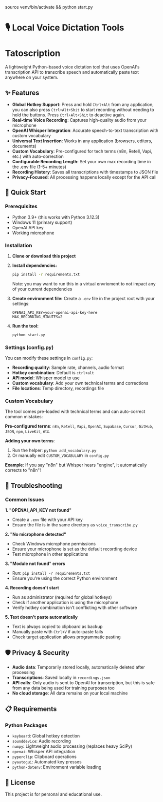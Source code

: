 source venv/bin/activate && python start.py


# 🎙️ Local Voice Dictation Tools

# Tatoscription 

A lightweight Python-based voice dictation tool that uses OpenAI's transcription API to transcribe speech and automatically paste text anywhere on your system.

## ✨ Features

- **Global Hotkey Support**: Press and hold `Ctrl+Alt` from any application, you can also press `Ctrl+Alt+Shit` to start recording without needing to hold the buttons. Press `Ctrl+Alt+Shit` to deactive again. 
- **Real-time Voice Recording**: Captures high-quality audio from your microphone
- **OpenAI Whisper Integration**: Accurate speech-to-text transcription with custom vocabulary
- **Universal Text Insertion**: Works in any application (browsers, editors, documents)
- **Custom Vocabulary**: Pre-configured for tech terms (n8n, Retell, Vapi, etc.) with auto-correction
- **Configurable Recording Length**: Set your own max recording time in the .env file (1-5+ minutes)
- **Recording History**: Saves all transcriptions with timestamps to JSON file
- **Privacy-Focused**: All processing happens locally except for the API call

## 🚀 Quick Start

### Prerequisites

- Python 3.9+ (this works with Python 3.12.3)
- Windows 11 (primary support)
- OpenAI API key
- Working microphone

### Installation

1. **Clone or download this project**

2. **Install dependencies:**
   ```bash
   pip install -r requirements.txt
   ```
   Note: you may want to run this in a virtual envrioment to not impact any of your current dependencies

3. **Create environment file:**
   Create a `.env` file in the project root with your settings:
   ```env
   OPENAI_API_KEY=your-openai-api-key-here
   MAX_RECORDING_MINUTES=2
   ```

4. **Run the tool:**
   ```bash
   python start.py
   ```

### Settings (config.py)

You can modify these settings in `config.py`:

- **Recording quality**: Sample rate, channels, audio format
- **Hotkey combination**: Default is `ctrl+alt`
- **API model**: Whisper model to use
- **Custom vocabulary**: Add your own technical terms and corrections
- **File locations**: Temp directory, recordings file

### Custom Vocabulary

The tool comes pre-loaded with technical terms and can auto-correct common mistakes:

**Pre-configured terms**: `n8n`, `Retell`, `Vapi`, `OpenAI`, `Supabase`, `Cursor`, `GitHub`, `JSON`, `npm`, `LiveKit`, etc.

**Adding your own terms**:
1. Run the helper: `python add_vocabulary.py`
2. Or manually edit `CUSTOM_VOCABULARY` in `config.py`

**Example**: If you say "n8n" but Whisper hears "engine", it automatically corrects to "n8n"!

## 🔧 Troubleshooting

### Common Issues

**1. "OPENAI_API_KEY not found"**
- Create a `.env` file with your API key
- Ensure the file is in the same directory as `voice_transcribe.py`

**2. "No microphone detected"**
- Check Windows microphone permissions
- Ensure your microphone is set as the default recording device
- Test microphone in other applications

**3. "Module not found" errors**
- Run: `pip install -r requirements.txt`
- Ensure you're using the correct Python environment

**4. Recording doesn't start**
- Run as administrator (required for global hotkeys)
- Check if another application is using the microphone
- Verify hotkey combination isn't conflicting with other software

**5. Text doesn't paste automatically**
- Text is always copied to clipboard as backup
- Manually paste with `Ctrl+V` if auto-paste fails
- Check target application allows programmatic pasting

## 🛡️ Privacy & Security

- **Audio data**: Temporarily stored locally, automatically deleted after processing
- **Transcriptions**: Saved locally in `recordings.json`
- **API calls**: Only audio is sent to OpenAI for transcription, but this is safe from any data being used for training purposes too
- **No cloud storage**: All data remains on your local machine

## 📋 Requirements

### Python Packages

- `keyboard`: Global hotkey detection
- `sounddevice`: Audio recording
- `numpy`: Lightweight audio processing (replaces heavy SciPy)
- `openai`: Whisper API integration
- `pyperclip`: Clipboard operations
- `pyautogui`: Automated key presses
- `python-dotenv`: Environment variable loading


## 📜 License

This project is for personal and educational use. 

